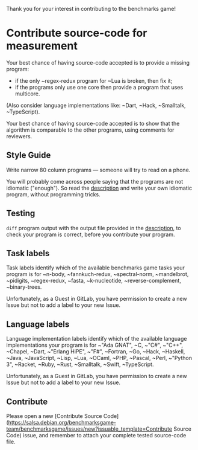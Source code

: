 Thank you for your interest in contributing to the benchmarks game!


Contribute source-code for measurement
======================================

Your best chance of having source-code accepted is to provide a missing program:
- if the only ~regex-redux program for ~Lua is broken, then fix it;
- if the programs only use one core then provide a program that uses multicore.

(Also consider language implementations like: ~Dart, ~Hack, ~Smalltalk, ~TypeScript).

Your best chance of having source-code accepted is to show that the algorithm is comparable to the other programs, using comments for reviewers.

Style Guide
-----------

Write narrow 80 column programs — someone will try to read on a phone. 

You will probably come across people saying that the programs are not idiomatic ("enough"). So read the [description](https://benchmarksgame-team.pages.debian.net/benchmarksgame/description/summary.html) and write your own idiomatic program, without programming tricks. 

Testing
-------

`diff` program output with the output file provided in the [description](https://benchmarksgame-team.pages.debian.net/benchmarksgame/description/summary.html), to check your program is correct, before you contribute your program. 


Task labels
-----------

Task labels identify which of the available benchmarks game tasks your program is for ~n-body, ~fannkuch-redux, ~spectral-norm, ~mandelbrot, ~pidigits, ~regex-redux, ~fasta, ~k-nucleotide, ~reverse-complement, ~binary-trees.

Unfortunately, as a Guest in GitLab, you have permission to create a new Issue but not to add a label to your new Issue.


Language labels
---------------

Language implementation labels identify which of the available language implementations your program is for ~"Ada GNAT", ~C, ~"C#", ~"C++", ~Chapel, ~Dart, ~"Erlang HiPE", ~"F#", ~Fortran, ~Go, ~Hack, ~Haskell, ~Java, ~JavaScript, ~Lisp, ~Lua, ~OCaml, ~PHP, ~Pascal, ~Perl, ~"Python 3", ~Racket, ~Ruby, ~Rust, ~Smalltalk, ~Swift, ~TypeScript.

Unfortunately, as a Guest in GitLab, you have permission to create a new Issue but not to add a label to your new Issue.


Contribute
----------

Please open a new [Contribute Source Code](https://salsa.debian.org/benchmarksgame-team/benchmarksgame/issues/new?issuable_template=Contribute Source Code) issue, and remember to attach your complete tested source-code file.


